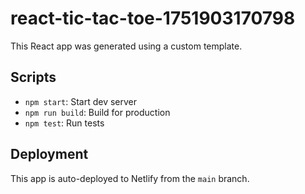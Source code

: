 # react-tic-tac-toe-1751903170798

This React app was generated using a custom template.

## Scripts

- `npm start`: Start dev server  
- `npm run build`: Build for production  
- `npm test`: Run tests

## Deployment

This app is auto-deployed to Netlify from the `main` branch.
